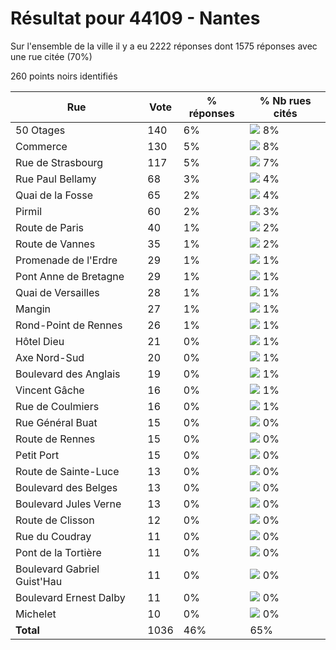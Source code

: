 # Résultat pour 44109 - Nantes

Sur l'ensemble de la ville il y a eu 2222 réponses dont 1575 réponses avec une rue citée (70%)

260 points noirs identifiés

| Rue | Vote | % réponses | % Nb rues cités|
|-----|------|------------|----------------|
| 50 Otages | 140 | 6% | <img src="../../img/bar_8.gif" />&nbsp;8%|
| Commerce | 130 | 5% | <img src="../../img/bar_8.gif" />&nbsp;8%|
| Rue de Strasbourg | 117 | 5% | <img src="../../img/bar_7.gif" />&nbsp;7%|
| Rue Paul Bellamy | 68 | 3% | <img src="../../img/bar_4.gif" />&nbsp;4%|
| Quai de la Fosse | 65 | 2% | <img src="../../img/bar_4.gif" />&nbsp;4%|
| Pirmil | 60 | 2% | <img src="../../img/bar_3.gif" />&nbsp;3%|
| Route de Paris | 40 | 1% | <img src="../../img/bar_2.gif" />&nbsp;2%|
| Route de Vannes | 35 | 1% | <img src="../../img/bar_2.gif" />&nbsp;2%|
| Promenade de l'Erdre | 29 | 1% | <img src="../../img/bar_1.gif" />&nbsp;1%|
| Pont Anne de Bretagne | 29 | 1% | <img src="../../img/bar_1.gif" />&nbsp;1%|
| Quai de Versailles | 28 | 1% | <img src="../../img/bar_1.gif" />&nbsp;1%|
| Mangin | 27 | 1% | <img src="../../img/bar_1.gif" />&nbsp;1%|
| Rond-Point de Rennes | 26 | 1% | <img src="../../img/bar_1.gif" />&nbsp;1%|
| Hôtel Dieu | 21 | 0% | <img src="../../img/bar_1.gif" />&nbsp;1%|
| Axe Nord-Sud | 20 | 0% | <img src="../../img/bar_1.gif" />&nbsp;1%|
| Boulevard des Anglais | 19 | 0% | <img src="../../img/bar_1.gif" />&nbsp;1%|
| Vincent Gâche | 16 | 0% | <img src="../../img/bar_1.gif" />&nbsp;1%|
| Rue de Coulmiers | 16 | 0% | <img src="../../img/bar_1.gif" />&nbsp;1%|
| Rue Général Buat | 15 | 0% | <img src="../../img/bar_0.gif" />&nbsp;0%|
| Route de Rennes | 15 | 0% | <img src="../../img/bar_0.gif" />&nbsp;0%|
| Petit Port | 15 | 0% | <img src="../../img/bar_0.gif" />&nbsp;0%|
| Route de Sainte-Luce | 13 | 0% | <img src="../../img/bar_0.gif" />&nbsp;0%|
| Boulevard des Belges | 13 | 0% | <img src="../../img/bar_0.gif" />&nbsp;0%|
| Boulevard Jules Verne | 13 | 0% | <img src="../../img/bar_0.gif" />&nbsp;0%|
| Route de Clisson | 12 | 0% | <img src="../../img/bar_0.gif" />&nbsp;0%|
| Rue du Coudray | 11 | 0% | <img src="../../img/bar_0.gif" />&nbsp;0%|
| Pont de la Tortière | 11 | 0% | <img src="../../img/bar_0.gif" />&nbsp;0%|
| Boulevard Gabriel Guist'Hau | 11 | 0% | <img src="../../img/bar_0.gif" />&nbsp;0%|
| Boulevard Ernest Dalby | 11 | 0% | <img src="../../img/bar_0.gif" />&nbsp;0%|
| Michelet | 10 | 0% | <img src="../../img/bar_0.gif" />&nbsp;0%|
| **Total** | 1036 | 46% | 65%|
